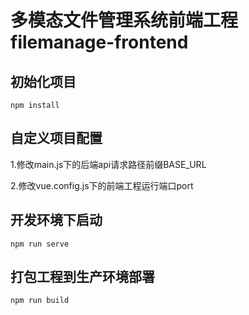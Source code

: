 # 多模态文件管理系统前端工程 filemanage-frontend

## 初始化项目
```
npm install
```

## 自定义项目配置
1.修改main.js下的后端api请求路径前缀BASE_URL

2.修改vue.config.js下的前端工程运行端口port

## 开发环境下启动
```
npm run serve
```

## 打包工程到生产环境部署
```
npm run build
```